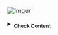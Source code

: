 ![Imgur](http://i.imgur.com/61WeiVu.png)

<details><summary><sub><b>Check Content</b></sub></summary>

Table of Contents (ToC)
========================

* [<sub>About Mozilla Clubs</sub>](#about-mozilla-clubs)
* [<sub>Connect with Mozilla Clubs</sub>](#connect-with-mozilla-clubs)
* [<sub>Participate in the Repo</sub>](#participate-in-the-repo)

#### About Mozilla Clubs

<sub>A Mozilla Club brings people together locally to explore, participate in and create the open web in an engaging and collaborative way. They are groups that meet regularly and host events or meet-ups where creativity, collaboration, teaching, and learning come together with one objective: developing digital skills.</sub>

<sub>There are currently 400+ registered Clubs that span 50+ countries. [Mozilla Clubs](http://learning.mozilla.org/) Captains have the opportunity to join several digital channels that help them connect to each other and share experiences.</sub>

---

#### Connect with Mozilla Clubs 

<sub>Mozilla Clubs also has a [Facebook group](https://www.facebook.com/groups/mozillaclubs/) with 1000+ participants, a [learning forum](https://forum.learning.mozilla.org/c/mozilla-clubs) with 80+ topic threads, a monthly Club Leaders Call with featured guests and an [event gallery](http://mozilla.github.io/clubs-events/).</sub>

---

#### Participate in the Repo

<sub>In [this Repository](https://github.com/mozilla/mozillaclubs) Clubs leaders can find, share, comment and remix projects around Design resources and Teaching activities for Mozilla Clubs.</sub>

<sub>These are the themes we're already working on. Feel free to add an issue in case you want to start a new one!</sub>

* [<sub>Desing resources.</sub>](https://github.com/mozilla/mozillaclubs/tree/master/designresources) 
<sub>Images.  Find design resources created by community members which you can use, remix and share.</sub>
* [<sub>Club Guides.</sub>](https://github.com/mozilla/mozillaclubs/tree/master/club_guides) <sub>This folder contains Mozilla Clubs guides & resources developed in collaboration with community members.</sub>
* [<sub>Orientation for Mozilla Clubs.</sub>](https://github.com/mozilla/mozillaclubs/tree/master/orientation_mozilla_clubs) <sub>This is the Orientation that Mozilla Club Leaders take at mozilla.teachable.com,</sub> 
* [<sub>Teaching activities.</sub>](https://github.com/mozilla/mozillaclubs/tree/master/Teaching_activities) <sub>This folder is intended to hold curriculum created by communitiy members. You can and and share any activities you have used/developed for your club.</sub> 

---

<img src="https://pbs.twimg.com/profile_images/821735271049768960/jJZXlJwZ.jpg" width="50"></img> 
<img src="https://orig00.deviantart.net/5b95/f/2016/070/3/b/mit_license_logo_by_excaliburzero-d9ur2lg.png" width="70"></img> 
</details>
